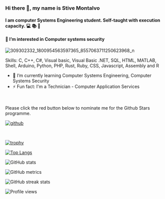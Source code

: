 ### Hi there 👋, my name is Stive Montalvo
#### I am computer Systems Engineering student. Self-taught with execution capacity. 💻 📚 💼
#### 👀 I’m interested in Computer systems security 
![309302332_1800954563597365_8557063711250623968_n](https://user-images.githubusercontent.com/99422338/194978374-12496855-f17f-4efd-a00e-6e75ee05dd29.jpg)

 
Skills: C, C++, C#, Visual basic, Visual Basic .NET, SQL, HTML, MATLAB, Shell, Arduino, Python, PHP, Rust, Ruby, CSS, Javascript, Assembly and R

- 🌱 I’m currently learning Computer Systems Engineering, Computer Systems Security 
- ⚡ Fun fact: I'm a Technician - Computer Application Services
   
   
<br>

Please click the red button below to nominate me for the Github Stars programme. <br>

<a href='https://stars.github.com/nominate/' target="_blank"><img alt='github' src='https://img.shields.io/badge/Nominate_me --> @stivemontalvo1-100000?style=for-the-badge&logo=github&logoColor=000000&labelColor=ffffff&color=E03A3A'/></a>


<br>


[![trophy](https://github-profile-trophy.vercel.app/?username=stivemontalvo1)](https://github.com/ryo-ma/github-profile-trophy)

[![Top Langs](https://github-readme-stats.vercel.app/api/top-langs/?username=stivemontalvo1)](https://github.com/anuraghazra/github-readme-stats)

![GitHub stats](https://github-readme-stats.vercel.app/api?username=stivemontalvo1&show_icons=true&count_private=true)  

![GitHub metrics](https://metrics.lecoq.io/stivemontalvo1)  

![GitHub streak stats](https://github-readme-streak-stats.herokuapp.com/?user=stivemontalvo1)  

![Profile views](https://gpvc.arturio.dev/stivemontalvo1)       





<!---
stivemontalvo1/stivemontalvo1 is a ✨ special ✨ repository because its `README.md` (this file) appears on your GitHub profile.
You can click the Preview link to take a look at your changes.
--->
